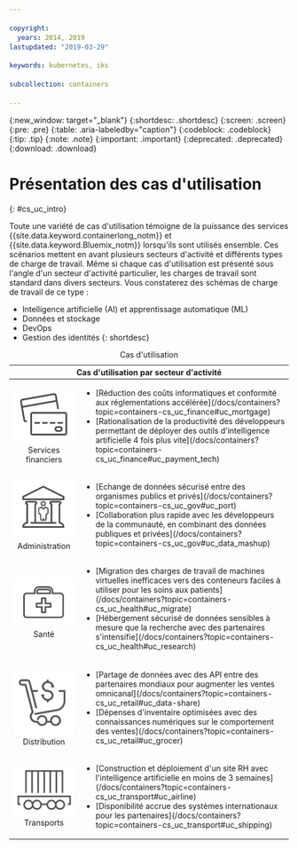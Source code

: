 ```yaml
---

copyright:
  years: 2014, 2019
lastupdated: "2019-03-29"

keywords: kubernetes, iks

subcollection: containers

---
```


{:new_window: target="_blank"}
{:shortdesc: .shortdesc}
{:screen: .screen}
{:pre: .pre}
{:table: .aria-labeledby="caption"}
{:codeblock: .codeblock}
{:tip: .tip}
{:note: .note}
{:important: .important}
{:deprecated: .deprecated}
{:download: .download}



# Présentation des cas d'utilisation
{: #cs_uc_intro}

Toute une variété de cas d'utilisation témoigne de la puissance des services {{site.data.keyword.containerlong_notm}} et {{site.data.keyword.Bluemix_notm}} lorsqu'ils sont utilisés ensemble. Ces scénarios mettent en avant plusieurs secteurs d'activité et différents types de charge de travail. Même si chaque cas d'utilisation est présenté sous l'angle d'un secteur d'activité particulier, les charges de travail sont standard dans divers secteurs. Vous constaterez des schémas de charge de travail de ce type : 
* Intelligence artificielle (AI) et apprentissage automatique (ML)
* Données et stockage
* DevOps
* Gestion des identités
{: shortdesc}

<table summary="Le tableau présente les cas d'utilisation. La lecture des lignes s'effectue de gauche à droite, avec des icônes représentant chaque secteur d'activité dans la première colonne et la description dans la deuxième colonne.">
<caption>Cas d'utilisation</caption>
  <thead>
  <th colspan=2>Cas d'utilisation par secteur d'activité</th>
  </thead>
  <tbody>
    <tr>
    <td align="center"><img src="images/finance.svg" alt="Icône de carte de crédit recto-verso"/><br>Services financiers</td>
    <td><ul>
    <li>[Réduction des coûts informatiques et conformité aux réglementations accélérée](/docs/containers?topic=containers-cs_uc_finance#uc_mortgage)</li>
    <li>[Rationalisation de la productivité des développeurs permettant de déployer des outils d'intelligence artificielle 4 fois plus vite](/docs/containers?topic=containers-cs_uc_finance#uc_payment_tech)</li>
    </ul></td>
     </tr>
     <tr>
     <td align="center"><img src="images/gov.svg" alt="Icône de bâtiment administratif avec des personnes à l'intérieur"/><br>Administration</td>
     <td><ul>
    <li>[Echange de données sécurisé entre des organismes publics et privés](/docs/containers?topic=containers-cs_uc_gov#uc_port)</li>
     <li>[Collaboration plus rapide avec les développeurs de la communauté, en combinant des données publiques et privées](/docs/containers?topic=containers-cs_uc_gov#uc_data_mashup)</li></ul></td>
      </tr>
    <tr>
      <td align="center"><img src="images/health.svg" alt="Icône de trousse médicale"/><br>Santé</td>
      <td><ul>
     <li>[Migration des charges de travail de machines virtuelles inefficaces vers des conteneurs faciles à utiliser pour les soins aux patients](/docs/containers?topic=containers-cs_uc_health#uc_migrate)</li>
      <li>[Hébergement sécurisé de données sensibles à mesure que la recherche avec des partenaires s'intensifie](/docs/containers?topic=containers-cs_uc_health#uc_research)</li>
      </ul></td>
      </tr>
      <tr>
         <td align="center"><img src="images/retail.svg" alt="Icône de caddie avec un symbole monétaire"/><br>Distribution</td>
         <td><ul>
        <li>[Partage de données avec des API entre des partenaires mondiaux pour augmenter les ventes omnicanal](/docs/containers?topic=containers-cs_uc_retail#uc_data-share)</li>
         <li>[Dépenses d'inventaire optimisées avec des connaissances numériques sur le comportement des ventes](/docs/containers?topic=containers-cs_uc_retail#uc_grocer)</li>
              </ul></td>
          </tr>
      <tr>
       <td align="center"><img src="images/transport.svg" alt="Icône de wagon avec des conteneurs"/><br>Transports</td>
           <td><ul>
          <li>[Construction et déploiement d'un site RH avec l'intelligence artificielle en moins de 3 semaines](/docs/containers?topic=containers-cs_uc_transport#uc_airline)</li>
           <li>[Disponibilité accrue des systèmes internationaux pour les partenaires](/docs/containers?topic=containers-cs_uc_transport#uc_shipping)</li></ul></td>
      </tr>
  </tbody>
  </table>
